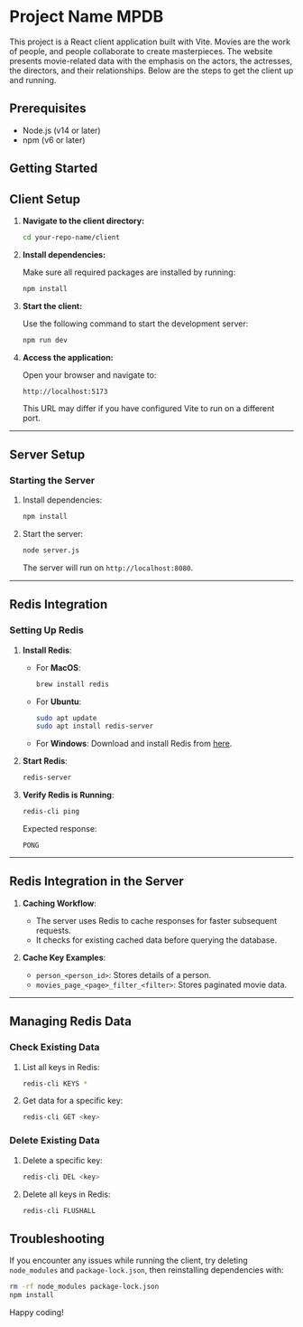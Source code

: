 
# Project Name MPDB

This project is a React client application built with Vite. Movies are the work of people, and people collaborate to create masterpieces. The website presents movie-related data with the emphasis on the actors, the actresses, the directors, and their relationships. Below are the steps to get the client up and running.

## Prerequisites

- Node.js (v14 or later)
- npm (v6 or later)


## Getting Started

## **Client Setup**

1. **Navigate to the client directory:**

   ```bash
   cd your-repo-name/client
   ```

2. **Install dependencies:**

   Make sure all required packages are installed by running:

   ```bash
   npm install
   ```

3. **Start the client:**

   Use the following command to start the development server:

   ```bash
   npm run dev
   ```

4. **Access the application:**

   Open your browser and navigate to:

   ```
   http://localhost:5173
   ```

   This URL may differ if you have configured Vite to run on a different port.


---

## **Server Setup**

### **Starting the Server**
1. Install dependencies:
   ```bash
   npm install
   ```
2. Start the server:
   ```bash
   node server.js
   ```
   The server will run on `http://localhost:8080`.

---

## **Redis Integration**

### **Setting Up Redis**
1. **Install Redis**:
   - For **MacOS**:
     ```bash
     brew install redis
     ```
   - For **Ubuntu**:
     ```bash
     sudo apt update
     sudo apt install redis-server
     ```
   - For **Windows**:
     Download and install Redis from [here](https://github.com/microsoftarchive/redis/releases).

2. **Start Redis**:
   ```bash
   redis-server
   ```

3. **Verify Redis is Running**:
   ```bash
   redis-cli ping
   ```
   Expected response:
   ```
   PONG
   ```

---

## **Redis Integration in the Server**

1. **Caching Workflow**:
   - The server uses Redis to cache responses for faster subsequent requests.
   - It checks for existing cached data before querying the database.

2. **Cache Key Examples**:
   - `person_<person_id>`: Stores details of a person.
   - `movies_page_<page>_filter_<filter>`: Stores paginated movie data.

---

## **Managing Redis Data**

### **Check Existing Data**
1. List all keys in Redis:
   ```bash
   redis-cli KEYS *
   ```

2. Get data for a specific key:
   ```bash
   redis-cli GET <key>
   ```

### **Delete Existing Data**
1. Delete a specific key:
   ```bash
   redis-cli DEL <key>
   ```

2. Delete all keys in Redis:
   ```bash
   redis-cli FLUSHALL
   ```



## Troubleshooting

If you encounter any issues while running the client, try deleting `node_modules` and `package-lock.json`, then reinstalling dependencies with:

```bash
rm -rf node_modules package-lock.json
npm install
```

Happy coding!
